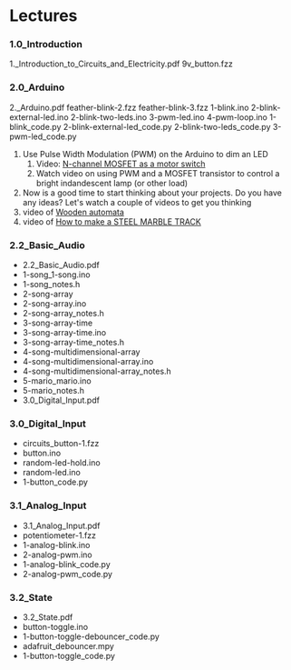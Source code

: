 # Lectures

### 1.0\_Introduction

1.\_Introduction\_to\_Circuits\_and\_Electricity.pdf 9v\_button.fzz

### 2.0\_Arduino

2.\_Arduino.pdf feather-blink-2.fzz feather-blink-3.fzz 1-blink.ino 2-blink-external-led.ino 2-blink-two-leds.ino 3-pwm-led.ino 4-pwm-loop.ino 1-blink\_code.py 2-blink-external-led\_code.py 2-blink-two-leds\_code.py 3-pwm-led\_code.py

1. Use Pulse Width Modulation (PWM) on the Arduino to dim an LED
   1. Video: [N-channel MOSFET as a motor switch](https://youtu.be/3PkpOeHTnfo?si=KLEHY6YKH8K9Q-IA)
   2. Watch video on using PWM and a MOSFET transistor to control a bright indandescent lamp (or other load)
2. Now is a good time to start thinking about your projects. Do you have any ideas? Let's watch a couple of videos to get you thinking
3. video of [Wooden automata](https://www.domestika.org/en/courses/3203-wooden-automata-bring-sculptures-to-life-with-movement/units/12762-mechanical-principles-tools-ppe-and-materials)
4. video of [How to make a STEEL MARBLE TRACK](https://www.youtube.com/watch?v=kPguktA674w)

### 2.2\_Basic\_Audio

* 2.2\_Basic\_Audio.pdf
* 1-song\_1-song.ino
* 1-song\_notes.h
* 2-song-array
* 2-song-array.ino
* 2-song-array\_notes.h
* 3-song-array-time
* 3-song-array-time.ino
* 3-song-array-time\_notes.h
* 4-song-multidimensional-array
* 4-song-multidimensional-array.ino
* 4-song-multidimensional-array\_notes.h
* 5-mario\_mario.ino
* 5-mario\_notes.h
* 3.0\_Digital\_Input.pdf

### 3.0\_Digital\_Input

* circuits\_button-1.fzz
* button.ino
* random-led-hold.ino
* random-led.ino
* 1-button\_code.py

### 3.1\_Analog\_Input

* 3.1\_Analog\_Input.pdf
* potentiometer-1.fzz
* 1-analog-blink.ino
* 2-analog-pwm.ino
* 1-analog-blink\_code.py
* 2-analog-pwm\_code.py

### 3.2\_State

* 3.2\_State.pdf
* button-toggle.ino
* 1-button-toggle-debouncer\_code.py
* adafruit\_debouncer.mpy
* 1-button-toggle\_code.py
